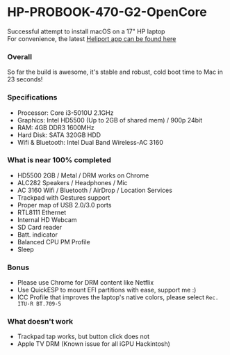 # HP-PROBOOK-470-G2-OpenCore
Successful attempt to install macOS on a 17" HP laptop\
For convenience, the latest [Heliport app can be found here](https://github.com/1hbb/OpenIntelWireless-Factory/releases)

### Overall
So far the build is awesome, it's stable and robust, cold boot time to Mac in 23 seconds!

### Specifications

* Processor: Core i3-5010U 2.1GHz
* Graphics: Intel HD5500 (Up to 2GB of shared mem) / 900p 24bit
* RAM: 4GB DDR3 1600MHz
* Hard Disk: SATA 320GB HDD
* Wifi & Bluetooth: Intel Dual Band Wireless-AC 3160

### What is near 100% completed

* HD5500 2GB / Metal / DRM works on Chrome
* ALC282 Speakers / Headphones / Mic
* AC 3160 Wifi / Bluetooth / AirDrop / Location Services
* Trackpad with Gestures support
* Proper map of USB 2.0/3.0 ports
* RTL8111 Ethernet
* Internal HD Webcam
* SD Card reader
* Batt. indicator
* Balanced CPU PM Profile
* Sleep

### Bonus
* Please use Chrome for DRM content like Netflix
* Use QuickESP to mount EFI partitions with ease, support me :)
* ICC Profile that improves the laptop's native colors, please select `Rec. ITU-R BT.709-5`

### What doesn't work
* Trackpad tap works, but button click does not
* Apple TV DRM (Known issue for all iGPU Hackintosh)
